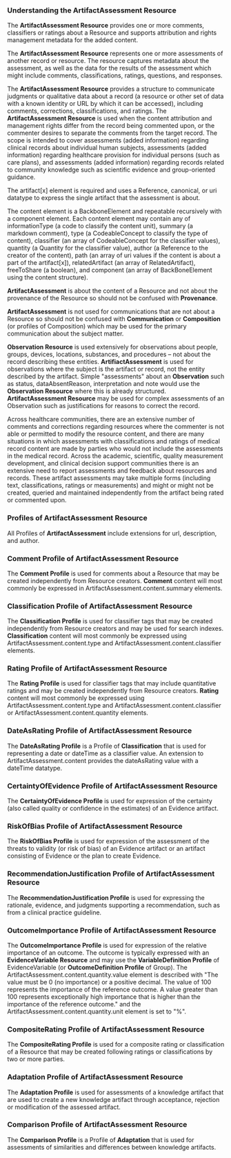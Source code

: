 ### Understanding the ArtifactAssessment Resource

The <b>ArtifactAssessment Resource</b> provides one or more comments, classifiers or ratings about a Resource and supports attribution and rights management metadata for the added content.

The <b>ArtifactAssessment Resource</b> represents one or more assessments of another record or resource. The resource captures metadata about the assessment, as well as the data for the results of the assessment which might include comments, classifications, ratings, questions, and responses.

The <b>ArtifactAssessment Resource</b> provides a structure to communicate judgments or qualitative data about a record (a resource or other set of data with a known identity or URL by which it can be accessed), including comments, corrections, classifications, and ratings. The <b>ArtifactAssessment Resource</b> is used when the content attribution and management rights differ from the record being commented upon, or the commenter desires to separate the comments from the target record. The scope is intended to cover assessments (added information) regarding clinical records about individual human subjects, assessments (added information) regarding healthcare provision for individual persons (such as care plans), and assessments (added information) regarding records related to community knowledge such as scientific evidence and group-oriented guidance.

The artifact[x] element is required and uses a Reference, canonical, or uri datatype to express the single artifact that the assessment is about.

The content element is a BackboneElement and repeatable recursively with a component element. Each content element may contain any of informationType (a code to classify the content unit), summary (a markdown comment), type (a CodeableConcept to classify the type of content), classifier (an array of CodeableConcept for the classifier values), quantity (a Quantity for the classifier value), author (a Reference to the creator of the content), path (an array of uri values if the content is about a part of the artifact[x]), relatedArtifact (an array of RelatedArtifact), freeToShare (a boolean), and component (an array of BackBoneElement using the content structure).

<b>ArtifactAssessment</b> is about the content of a Resource and not about the provenance of the Resource so should not be confused with <b>Provenance</b>.

<b>ArtifactAssessment</b> is not used for communications that are not about a Resource so should not be confused with <b>Communication</b> or <b>Composition</b> (or profiles of Composition) which may be used for the primary communication about the subject matter.

<b>Observation Resource</b> is used extensively for observations about people, groups, devices, locations, substances, and procedures – not about the record describing these entities. <b>ArtifiactAssessment</b> is used for observations where the subject is the artifact or record, not the entity described by the artifact. Simple "assessments" about an <b>Observation</b> such as status, dataAbsentReason, interpretation and note would use the <b>Observation Resource</b> where this is already structured. <b>ArtifactAssessment Resource</b> may be used for complex assessments of an Observation such as justifications for reasons to correct the record.

Across healthcare communities, there are an extensive number of comments and corrections regarding resources where the commenter is not able or permitted to modify the resource content, and there are many situations in which assessments with classifications and ratings of medical record content are made by parties who would not include the assessments in the medical record. Across the academic, scientific, quality measurement development, and clinical decision support communities there is an extensive need to report assessments and feedback about resources and records. These artifact assessments may take multiple forms (including text, classifications, ratings or measurements) and might or might not be created, queried and maintained independently from the artifact being rated or commented upon.

### Profiles of ArtifactAssessment Resource

All Profiles of <b>ArtifactAssessment</b> include extensions for url, description, and author.

### Comment Profile of ArtifactAssessment Resource

The <b>Comment Profile</b> is used for comments about a Resource that may be created independently from Resource creators. <b>Comment</b> content will most commonly be expressed in ArtifactAssessment.content.summary elements.

### Classification Profile of ArtifactAssessment Resource

The <b>Classification Profile</b> is used for classifier tags that may be created independently from Resource creators and may be used for search indexes. <b>Classification</b> content will most commonly be expressed using ArtifactAssessment.content.type and ArtifactAssessment.content.classifier elements.

### Rating Profile of ArtifactAssessment Resource

The <b>Rating Profile</b> is used for classifier tags that may include quantitative ratings and may be created independently from Resource creators. <b>Rating</b> content will most commonly be expressed using ArtifactAssessment.content.type and ArtifactAssessment.content.classifier or ArtifactAssessment.content.quantity elements.

### DateAsRating Profile of ArtifactAssessment Resource

The <b>DateAsRating Profile</b> is a Profile of <b>Classification</b> that is used for representing a date or dateTime as a classifier value. An extension to ArtifactAssessment.content provides the dateAsRating value with a dateTime datatype.

### CertaintyOfEvidence Profile of ArtifactAssessment Resource

The <b>CertaintyOfEvidence Profile</b> is used for expression of the certainty (also called quality or confidence in the estimates) of an Evidence artifact.

### RiskOfBias Profile of ArtifactAssessment Resource

The <b>RiskOfBias Profile</b> is used for expression of the assessment of the threats to validity (or risk of bias) of an Evidence artifact or an artifact consisting of Evidence or the plan to create Evidence.

### RecommendationJustification Profile of ArtifactAssessment Resource

The <b>RecommendationJustification Profile</b> is used for expressing the rationale, evidence, and judgments supporting a recommendation, such as from a clinical practice guideline.

### OutcomeImportance Profile of ArtifactAssessment Resource

The <b>OutcomeImportance Profile</b> is used for expression of the relative importance of an outcome. The outcome is typically expressed with an <b>EvidenceVariable Resource</b> and may use the <b>VariableDefinition Profile</b> of EvidenceVariable (or <b>OutcomeDefinition Profile</b> of Group). The ArtifactAssessment.content.quantity.value element is described with "The value must be 0 (no importance) or a positive decimal. The value of 100 represents the importance of the reference outcome. A value greater than 100 represents exceptionally high importance that is higher than the importance of the reference outcome." and the ArtifactAssessment.content.quantity.unit element is set to "%".

### CompositeRating Profile of ArtifactAssessment Resource

The <b>CompositeRating Profile</b> is used for a composite rating or classification of a Resource that may be created following ratings or classifications by two or more parties.

### Adaptation Profile of ArtifactAssessment Resource

The <b>Adaptation Profile</b> is used for assessments of a knowledge artifact that are used to create a new knowledge artifact through acceptance, rejection or modification of the assessed artifact.

### Comparison Profile of ArtifactAssessment Resource

The <b>Comparison Profile</b> is a Profile of <b>Adaptation</b> that is used for assessments of similarities and differences between knowledge artifacts.
